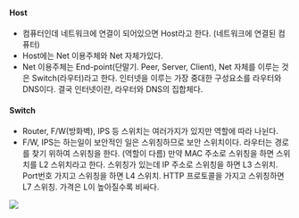 #### Host
- 컴퓨터인데 네트워크에 연결이 되어있으면 Host라고 한다. (네트워크에 연결된 컴퓨터)
- Host에는 Net 이용주체와 Net 자체가있다. 
- Net 이용주체는 End-point(단말기. Peer, Server, Client), Net 자체를 이루는 것은 Switch(라우터)라고 한다.
인터넷을 이루는 가장 중대한 구성요소를 라우터와 DNS이다. 결국 인터넷이란, 라우터와 DNS의 집합체다. 

#### Switch
- Router, F/W(방화벽), IPS 등 스위치는 여러가지가 있지만 역할에 따라 나뉜다. 
- F/W, IPS는 하는일이 보안적인 일은 스위칭하므로 보안 스위치이다. 라우터는 경로를 찾기 위하여 스위칭을 한다. (역할이 다름)
만약 MAC 주소로 스위칭을 하면 스위치를 L2 스위치라고 한다. 
스위칭가 있는데 IP 주소로 스위칭을 하면 L3 스위치. 
Port번호 가지고 스위칭을 하면 L4 스위치. 
HTTP 프로토콜을 가지고 스위칭하면 L7 스위칭. 
가격은 L이 높아질수록 비싸다.

![](https://i.imgur.com/hhe23N5.png)
